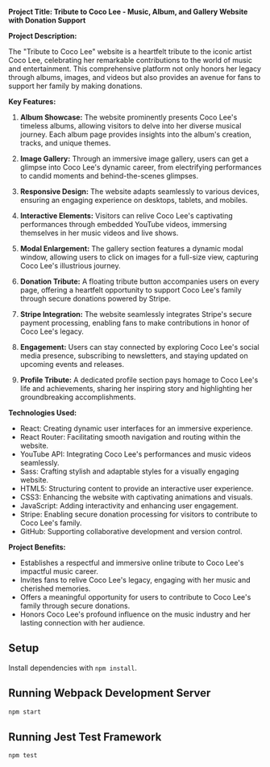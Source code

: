 **Project Title: Tribute to Coco Lee - Music, Album, and Gallery Website with Donation Support**

**Project Description:**

The "Tribute to Coco Lee" website is a heartfelt tribute to the iconic artist Coco Lee, celebrating her remarkable contributions to the world of music and entertainment. This comprehensive platform not only honors her legacy through albums, images, and videos but also provides an avenue for fans to support her family by making donations.

**Key Features:**

1. **Album Showcase:** The website prominently presents Coco Lee's timeless albums, allowing visitors to delve into her diverse musical journey. Each album page provides insights into the album's creation, tracks, and unique themes.

2. **Image Gallery:** Through an immersive image gallery, users can get a glimpse into Coco Lee's dynamic career, from electrifying performances to candid moments and behind-the-scenes glimpses.

3. **Responsive Design:** The website adapts seamlessly to various devices, ensuring an engaging experience on desktops, tablets, and mobiles.

4. **Interactive Elements:** Visitors can relive Coco Lee's captivating performances through embedded YouTube videos, immersing themselves in her music videos and live shows.

5. **Modal Enlargement:** The gallery section features a dynamic modal window, allowing users to click on images for a full-size view, capturing Coco Lee's illustrious journey.

6. **Donation Tribute:** A floating tribute button accompanies users on every page, offering a heartfelt opportunity to support Coco Lee's family through secure donations powered by Stripe.

7. **Stripe Integration:** The website seamlessly integrates Stripe's secure payment processing, enabling fans to make contributions in honor of Coco Lee's legacy.

8. **Engagement:** Users can stay connected by exploring Coco Lee's social media presence, subscribing to newsletters, and staying updated on upcoming events and releases.

9. **Profile Tribute:** A dedicated profile section pays homage to Coco Lee's life and achievements, sharing her inspiring story and highlighting her groundbreaking accomplishments.

**Technologies Used:**

- React: Creating dynamic user interfaces for an immersive experience.
- React Router: Facilitating smooth navigation and routing within the website.
- YouTube API: Integrating Coco Lee's performances and music videos seamlessly.
- Sass: Crafting stylish and adaptable styles for a visually engaging website.
- HTML5: Structuring content to provide an interactive user experience.
- CSS3: Enhancing the website with captivating animations and visuals.
- JavaScript: Adding interactivity and enhancing user engagement.
- Stripe: Enabling secure donation processing for visitors to contribute to Coco Lee's family.
- GitHub: Supporting collaborative development and version control.

**Project Benefits:**

- Establishes a respectful and immersive online tribute to Coco Lee's impactful music career.
- Invites fans to relive Coco Lee's legacy, engaging with her music and cherished memories.
- Offers a meaningful opportunity for users to contribute to Coco Lee's family through secure donations.
- Honors Coco Lee's profound influence on the music industry and her lasting connection with her audience.

## Setup

Install dependencies with `npm install`.

## Running Webpack Development Server

```sh
npm start
```

## Running Jest Test Framework

```sh
npm test
```
